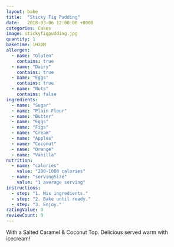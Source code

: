 ```yaml
---
layout: bake
title:  "Sticky Fig Pudding"
date:   2018-03-06 12:00:00 +0000
categories: Cakes
image: stickyfigpudding.jpg
quantity: 1
baketime: 1H30M
allergen:
  - name: "Gluten"
    contains: true
  - name: "Dairy"
    contains: true
  - name: "Eggs"
    contains: true
  - name: "Nuts"
    contains: false
ingredients:
  - name: "Sugar"
  - name: "Plain Flour"
  - name: "Butter"
  - name: "Eggs"
  - name: "Figs"
  - name: "Cream"
  - name: "Apples"
  - name: "Coconut"
  - name: "Orange"
  - name: "Vanilla"
nutrition:
  - name: "calories"
    value: "200-1000 calories"
  - name: "servingSize"
    value: "1 average serving"
instructions:
  - step: "1. Mix ingredients."
  - step: "2. Bake until ready."
  - step: "3. Enjoy."
ratingValue: 0
reviewCount: 0
---
```


 With a Salted Caramel & Coconut Top. Delicious served warm with icecream!
